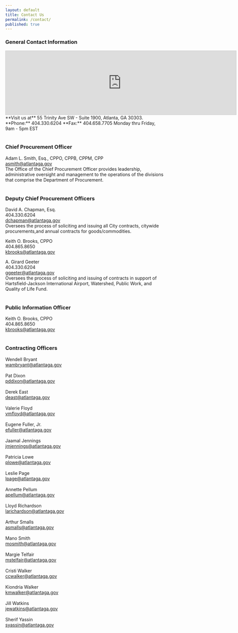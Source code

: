 ```yaml
---
layout: default
title: Contact Us
permalink: /contact/
published: true
---
```

### General Contact Information

<iframe src="https://www.google.com/maps/embed?pb=!1m18!1m12!1m3!1d3317.517848309522!2d-84.38923999999999!3d33.74728179999998!2m3!1f0!2f0!3f0!3m2!1i1024!2i768!4f13.1!3m3!1m2!1s0x88f5039b33ce999f%3A0x6ce88a2f4a8e54c9!2sTrinity+Avenue+Conn+SW%2C+Atlanta%2C+GA+30334!5e0!3m2!1sen!2sus!4v1410892644708" width="725" height="200" frameborder="0" style="border:1px solid #ccc;"></iframe>
**Visit us at** 55 Trinity Ave SW - Suite 1900, Atlanta, GA 30303.  
**Phone:** 404.330.6204  **Fax:** 404.658.7705  
Monday thru Friday, 9am - 5pm EST
<br><br>

### Chief Procurement Officer
Adam L. Smith, Esq., CPPO, CPPB, CPPM, CPP  
[asmith@atlantaga.gov](mailto:asmith@atlantaga.gov)  
The Office of the Chief Procurement Officer provides leadership, administrative oversight and management to the operations of the divisions that comprise the Department of Procurement.
<br><br>

### Deputy Chief Procurement Officers
David A. Chapman, Esq.  
404.330.6204  
[dchapman@atlantaga.gov](mailto:dchapman@atlantaga.gov)  
Oversees the process of soliciting and issuing all City contracts, citywide procurements,and annual contracts for goods/commodities.

Keith O. Brooks, CPPO  
404.865.8650  
[kbrooks@atlantaga.gov](mailto:kbrooks@atlantaga.gov)

A. Girard Geeter  
404.330.6204  
[ggeeter@atlantaga.gov](mailto:ggeeter@atlantaga.gov)  
Oversees the process of soliciting and issuing of contracts in support of Hartsfield-Jackson International Airport, Watershed, Public Work, and Quality of Life Fund.
<br><br>

### Public Information Officer
Keith O. Brooks, CPPO  
404.865.8650  
[kbrooks@atlantaga.gov](mailto:kbrooks@atlantaga.gov)
<br><br>

### Contracting Officers
Wendell Bryant  
[wambryant@atlantaga.gov](mailto:wambryant@atlantaga.gov)
<br><br>
Pat Dixon  
[pddixon@atlantaga.gov](mailto:pddixon@atlantaga.gov)
<br><br>
Derek East  
[deast@atlantaga.gov](mailto:deast@atlantaga.gov)
<br><br>
Valerie Floyd  
[vmfloyd@atlantaga.gov](mailto:vmfloyd@atlantaga.gov)
<br><br>
Eugene Fuller, Jr.  
[efuller@atlantaga.gov](mailto:efuller@atlantaga.gov)
<br><br>
Jaamal Jennings  
[jmjennings@atlantaga.gov](mailto:atlantaga.gov)
<br><br>
Patricia Lowe  
[plowe@atlantaga.gov](mailto:plowe@atlantaga.gov)
<br><br>
Leslie Page  
[lpage@atlantaga.gov](mailto:lpage@atlantaga.gov)
<br><br>
Annette Pellum  
[apellum@atlantaga.gov](mailto:apellum@atlantaga.gov)
<br><br>
Lloyd Richardson  
[larichardson@atlantaga.gov](mailto:larichardson@atlantaga.gov)
<br><br>
Arthur Smalls  
[asmalls@atlantaga.gov](mailto:asmalls@atlantaga.gov)
<br><br>
Mano Smith  
[mosmith@atlantaga.gov](mailto:mosmith@atlantaga.gov)
<br><br>
Margie Telfair  
[mstelfair@atlantaga.gov](mailto:mstelfair@atlantaga.gov)
<br><br>
Cristi Walker  
[ccwalker@atlantaga.gov](mailto:ccwalker@atlantaga.gov)
<br><br>
Kiondria Walker  
[kmwalker@atlantaga.gov](mailto:kmwalker@atlantaga.gov)
<br><br>
Jill Watkins  
[jewatkins@atlantaga.gov](mailto:jewatkins@atlantaga.gov)
<br><br>
Sherif Yassin  
[syassin@atlantaga.gov](mailto:syassin@atlantaga.gov)
